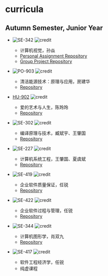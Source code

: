 # curricula

## Autumn Semester, Junior Year

* ![SE-342](https://img.shields.io/badge/SE-342-brightgreen.svg?style=flat-square)
![credit](https://img.shields.io/badge/credit-3.0-brightgreen.svg?style=flat-square)
  * 计算机视觉，孙焱
  * [Personal Assignment Repository](https://github.com/yuetsin/2019-2020-autumn-semester/tree/master/SE-342)
  * [Group Project Repository](https://github.com/0583/que-sera-sera)


* ![PO-903](https://img.shields.io/badge/PO-903-green.svg?style=flat-square)
![credit](https://img.shields.io/badge/credit-2.0-green.svg?style=flat-square)
  * 清洁能源技术：原理与应用，房建华
  * [Repository](https://github.com/yuetsin/2019-2020-autumn-semester/tree/master/PO-903)
  

* [HU-902](https://img.shields.io/badge/HU-902-yellowgreen.svg?style=flat-square)
![credit](https://img.shields.io/badge/credit-2.0-yellowgreen.svg?style=flat-square)
  * 爱的艺术与人生，陈玲玲
  * [Repository](https://github.com/yuetsin/HU-902)
  

* ![SE-302](https://img.shields.io/badge/SE-302-yellow.svg?style=flat-square)
![credit](https://img.shields.io/badge/credit-3.0-yellow.svg?style=flat-square)
  * 编译原理与技术，臧斌宇、王肇国
  * [Repository](https://github.com/yuetsin/2019-2020-autumn-semester/tree/master/SE-302)
  

* ![SE-227](https://img.shields.io/badge/SE-227-orange.svg?style=flat-square)
![credit](https://img.shields.io/badge/credit-5.0-orange.svg?style=flat-square)
  * 计算机系统工程，王肇国、夏虞斌
  * [Repository](https://github.com/yuetsin/2019-2020-autumn-semester/tree/master/SE-227)
  

* ![SE-419](https://img.shields.io/badge/SE-419-red.svg?style=flat-square)
![credit](https://img.shields.io/badge/credit-1.0-red.svg?style=flat-square)
  * 企业软件质量保证，任锐
  * [Repository](https://github.com/0583/SE-422)
  

* ![SE-422](https://img.shields.io/badge/SE-422-blue.svg?style=flat-square)
![credit](https://img.shields.io/badge/credit-1.0-blue.svg?style=flat-square)
  * 企业软件过程与管理，任锐
  * [Repository](https://github.com/0583/SE-422)
  

* ![SE-344](https://img.shields.io/badge/SE-344-lightgrey.svg?style=flat-square)
![credit](https://img.shields.io/badge/credit-3.0-lightgrey.svg?style=flat-square)
  * 计算机图形学，肖双九
  * [Repository]({{github-repo-link}})
  

* ![SE-417](https://img.shields.io/badge/SE-417-blueviolet.svg?style=flat-square)
![credit](https://img.shields.io/badge/credit-1.0-blueviolet.svg?style=flat-square)
  * 软件工程经济学，任锐
  * 纯虚课程
  
